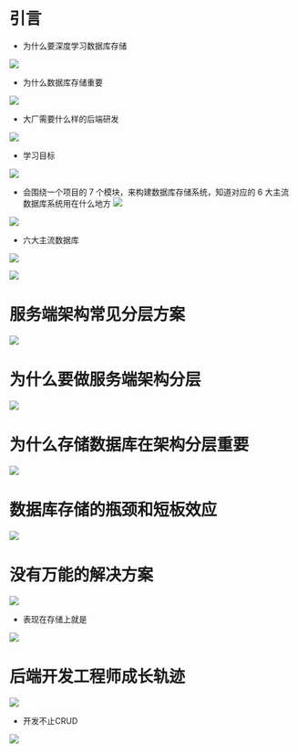 # 引言

- 为什么要深度学习数据库存储

![](image/Pasted%20image%2020241207233215.png)

- 为什么数据库存储重要

![](image/Pasted%20image%2020241207233319.png)

- 大厂需要什么样的后端研发

![](image/Pasted%20image%2020241207233351.png)

- 学习目标

![](image/Pasted%20image%2020241207233429.png)

- 会围绕一个项目的 7 个模块，来构建数据库存储系统，知道对应的 6 大主流数据库系统用在什么地方
![](image/Pasted%20image%2020241207233749.png)

![](image/Pasted%20image%2020241207233655.png)

- 六大主流数据库

![](image/Pasted%20image%2020241207233840.png)

![](image/Pasted%20image%2020241207233851.png)

# 服务端架构常见分层方案


![](image/Pasted%20image%2020241207234117.png)

# 为什么要做服务端架构分层

![](image/Pasted%20image%2020241207234347.png)

# 为什么存储数据库在架构分层重要

![](image/Pasted%20image%2020241207234630.png)

# 数据库存储的瓶颈和短板效应

![](image/Pasted%20image%2020241207234718.png)

# 没有万能的解决方案

![](image/Pasted%20image%2020241207234917.png)

- 表现在存储上就是

![](image/Pasted%20image%2020241207234955.png)

# 后端开发工程师成长轨迹

![](image/Pasted%20image%2020241207235035.png)

- 开发不止CRUD

![](image/Pasted%20image%2020241207235113.png)